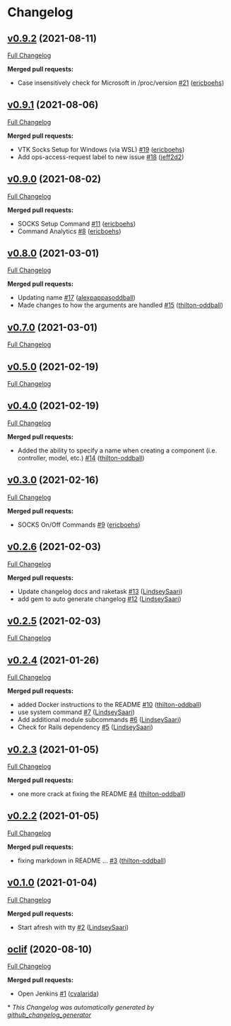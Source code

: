 # Changelog

## [v0.9.2](https://github.com/department-of-veterans-affairs/vtk/tree/v0.9.2) (2021-08-11)

[Full Changelog](https://github.com/department-of-veterans-affairs/vtk/compare/v0.9.1...v0.9.2)

**Merged pull requests:**

- Case insensitively check for Microsoft in /proc/version [\#21](https://github.com/department-of-veterans-affairs/vtk/pull/21) ([ericboehs](https://github.com/ericboehs))

## [v0.9.1](https://github.com/department-of-veterans-affairs/vtk/tree/v0.9.1) (2021-08-06)

[Full Changelog](https://github.com/department-of-veterans-affairs/vtk/compare/v0.9.0...v0.9.1)

**Merged pull requests:**

- VTK Socks Setup for Windows \(via WSL\) [\#19](https://github.com/department-of-veterans-affairs/vtk/pull/19) ([ericboehs](https://github.com/ericboehs))
- Add ops-access-request label to new issue [\#18](https://github.com/department-of-veterans-affairs/vtk/pull/18) ([jeff2d2](https://github.com/jeff2d2))

## [v0.9.0](https://github.com/department-of-veterans-affairs/vtk/tree/v0.9.0) (2021-08-02)

[Full Changelog](https://github.com/department-of-veterans-affairs/vtk/compare/v0.8.0...v0.9.0)

**Merged pull requests:**

- SOCKS Setup Command [\#11](https://github.com/department-of-veterans-affairs/vtk/pull/11) ([ericboehs](https://github.com/ericboehs))
- Command Analytics [\#8](https://github.com/department-of-veterans-affairs/vtk/pull/8) ([ericboehs](https://github.com/ericboehs))

## [v0.8.0](https://github.com/department-of-veterans-affairs/vtk/tree/v0.8.0) (2021-03-01)

[Full Changelog](https://github.com/department-of-veterans-affairs/vtk/compare/v0.7.0...v0.8.0)

**Merged pull requests:**

- Updating name [\#17](https://github.com/department-of-veterans-affairs/vtk/pull/17) ([alexpappasoddball](https://github.com/alexpappasoddball))
- Made changes to how the arguments are handled [\#15](https://github.com/department-of-veterans-affairs/vtk/pull/15) ([thilton-oddball](https://github.com/thilton-oddball))

## [v0.7.0](https://github.com/department-of-veterans-affairs/vtk/tree/v0.7.0) (2021-03-01)

[Full Changelog](https://github.com/department-of-veterans-affairs/vtk/compare/v0.5.0...v0.7.0)

## [v0.5.0](https://github.com/department-of-veterans-affairs/vtk/tree/v0.5.0) (2021-02-19)

[Full Changelog](https://github.com/department-of-veterans-affairs/vtk/compare/v0.4.0...v0.5.0)

## [v0.4.0](https://github.com/department-of-veterans-affairs/vtk/tree/v0.4.0) (2021-02-19)

[Full Changelog](https://github.com/department-of-veterans-affairs/vtk/compare/v0.3.0...v0.4.0)

**Merged pull requests:**

- Added the ability to specify a name when creating a component \(i.e. controller, model, etc.\) [\#14](https://github.com/department-of-veterans-affairs/vtk/pull/14) ([thilton-oddball](https://github.com/thilton-oddball))

## [v0.3.0](https://github.com/department-of-veterans-affairs/vtk/tree/v0.3.0) (2021-02-16)

[Full Changelog](https://github.com/department-of-veterans-affairs/vtk/compare/v0.2.6...v0.3.0)

**Merged pull requests:**

- SOCKS On/Off Commands [\#9](https://github.com/department-of-veterans-affairs/vtk/pull/9) ([ericboehs](https://github.com/ericboehs))

## [v0.2.6](https://github.com/department-of-veterans-affairs/vtk/tree/v0.2.6) (2021-02-03)

[Full Changelog](https://github.com/department-of-veterans-affairs/vtk/compare/v0.2.5...v0.2.6)

**Merged pull requests:**

- Update changelog docs and raketask [\#13](https://github.com/department-of-veterans-affairs/vtk/pull/13) ([LindseySaari](https://github.com/LindseySaari))
- add gem to auto generate changelog [\#12](https://github.com/department-of-veterans-affairs/vtk/pull/12) ([LindseySaari](https://github.com/LindseySaari))

## [v0.2.5](https://github.com/department-of-veterans-affairs/vtk/tree/v0.2.5) (2021-02-03)

[Full Changelog](https://github.com/department-of-veterans-affairs/vtk/compare/v0.2.4...v0.2.5)

## [v0.2.4](https://github.com/department-of-veterans-affairs/vtk/tree/v0.2.4) (2021-01-26)

[Full Changelog](https://github.com/department-of-veterans-affairs/vtk/compare/v0.2.3...v0.2.4)

**Merged pull requests:**

- added Docker instructions to the README [\#10](https://github.com/department-of-veterans-affairs/vtk/pull/10) ([thilton-oddball](https://github.com/thilton-oddball))
- use system command [\#7](https://github.com/department-of-veterans-affairs/vtk/pull/7) ([LindseySaari](https://github.com/LindseySaari))
- Add additional module subcommands [\#6](https://github.com/department-of-veterans-affairs/vtk/pull/6) ([LindseySaari](https://github.com/LindseySaari))
- Check for Rails dependency [\#5](https://github.com/department-of-veterans-affairs/vtk/pull/5) ([LindseySaari](https://github.com/LindseySaari))

## [v0.2.3](https://github.com/department-of-veterans-affairs/vtk/tree/v0.2.3) (2021-01-05)

[Full Changelog](https://github.com/department-of-veterans-affairs/vtk/compare/v0.2.2...v0.2.3)

**Merged pull requests:**

- one more crack at fixing the README [\#4](https://github.com/department-of-veterans-affairs/vtk/pull/4) ([thilton-oddball](https://github.com/thilton-oddball))

## [v0.2.2](https://github.com/department-of-veterans-affairs/vtk/tree/v0.2.2) (2021-01-05)

[Full Changelog](https://github.com/department-of-veterans-affairs/vtk/compare/v0.1.0...v0.2.2)

**Merged pull requests:**

- fixing markdown in README … [\#3](https://github.com/department-of-veterans-affairs/vtk/pull/3) ([thilton-oddball](https://github.com/thilton-oddball))

## [v0.1.0](https://github.com/department-of-veterans-affairs/vtk/tree/v0.1.0) (2021-01-04)

[Full Changelog](https://github.com/department-of-veterans-affairs/vtk/compare/oclif...v0.1.0)

**Merged pull requests:**

- Start afresh with tty [\#2](https://github.com/department-of-veterans-affairs/vtk/pull/2) ([LindseySaari](https://github.com/LindseySaari))

## [oclif](https://github.com/department-of-veterans-affairs/vtk/tree/oclif) (2020-08-10)

[Full Changelog](https://github.com/department-of-veterans-affairs/vtk/compare/79143038509757799edb2bb9be2f925b7d985221...oclif)

**Merged pull requests:**

- Open Jenkins [\#1](https://github.com/department-of-veterans-affairs/vtk/pull/1) ([cvalarida](https://github.com/cvalarida))



\* *This Changelog was automatically generated by [github_changelog_generator](https://github.com/github-changelog-generator/github-changelog-generator)*
